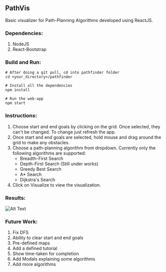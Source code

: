 ## PathVis

Basic visualizer for Path-Planning Algorithms developed using ReactJS. 

### Dependencies:
1) NodeJS 
2) React-Bootstrap

### Build and Run:
```
# After doing a git pull, cd into pathfinder folder
cd <your_directory>/pathfinder

# Install all the dependencies
npm install

# Run the web-app
npm start
```

### Instructions:
1) Choose start and end goals by clicking on the grid. Once selected, they can't be changed. To change just refresh the app.
2) Once start and end goals are selected, hold mouse and drag around the grid to make any obstacles.
3) Choose a path-planning algorithm from dropdown. Currently only the following algorithms are supported:
    - Breadth-First Search
    - Depth-First Search (Still under works)
    - Greedy Best Search
    - A* Search
    - Dijkstra's Search
4) Click on Visualize to view the visualization. 

### Results:
![Alt Text](./src/PathVis_tutorial.gif)

### Future Work:
1) Fix DFS 
2) Ability to clear start and end goals
3) Pre-defined maps
4) Add a defined tutorial
5) Show time-taken for completion
6) Add Modals explaining some algorithms
7) Add more algorithms